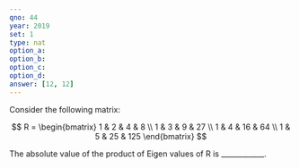 ```yaml
---
qno: 44
year: 2019
set: 1
type: nat
option_a:
option_b:
option_c:
option_d:
answer: [12, 12]
---
```


Consider the following matrix:

$$
R = \begin{bmatrix} 1 & 2 & 4 & 8 \\ 1 & 3 & 9 & 27 \\ 1 & 4 & 16 & 64 \\ 1 & 5 & 25 & 125 \end{bmatrix}
$$

The absolute value of the product of Eigen values of R is ____________.